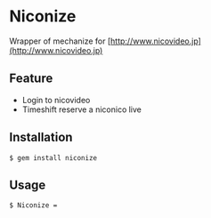 # Niconize

Wrapper of mechanize for [http://www.nicovideo.jp](http://www.nicovideo.jp)

## Feature

- Login to nicovideo
- Timeshift reserve a niconico live

## Installation

    $ gem install niconize

## Usage

    $ Niconize = 
